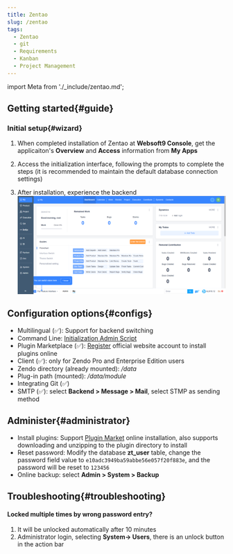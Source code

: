 ```yaml
---
title: Zentao
slug: /zentao
tags:
  - Zentao
  - git
  - Requirements
  - Kanban
  - Project Management
---
```


import Meta from './_include/zentao.md';

<Meta name="meta" />

## Getting started{#guide}

### Initial setup{#wizard}

1. When completed installation of Zentao at **Websoft9 Console**, get the applicaiton's **Overview** and **Access** information from **My Apps**  

2. Access the initialization interface, following the prompts to complete the steps (it is recommended to maintain the default database connection settings)

3. After installation, experience the backend 
   ![](./assets/zentao-backend-websoft9.png)

## Configuration options{#configs}

- Multilingual (✅): Support for backend switching
- Command Line: [Initialization Admin Script](https://www.zentao.net/book/zentaopmshelp/35.html)
- Plugin Marketplace (✅): [Register](https://www.zentao.net/user-register.html) official website account to install plugins online
- Client (✅): only for Zendo Pro and Enterprise Edition users
- Zendo directory (already mounted): */data*
- Plug-in path (mounted): */data/module*
- Integrating Git (✅)
- SMTP (✅): select **Backend > Message > Mail**, select STMP as sending method

## Administer{#administrator}

- Install plugins: Support [Plugin Market](https://www.zentao.net/extension-browse.html) online installation, also supports downloading and unzipping to the plugin directory to install
- Reset password: Modify the database **zt_user** table, change the password field value to `e10adc3949ba59abbe56e057f20f883e`, and the password will be reset to `123456`
- Online backup: select **Admin > System > Backup**

## Troubleshooting{#troubleshooting}

#### Locked multiple times by wrong password entry?

1. It will be unlocked automatically after 10 minutes
2. Administrator login, selecting **System→ Users**, there is an unlock button in the action bar


